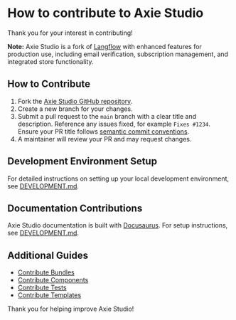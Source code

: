 # How to contribute to Axie Studio

Thank you for your interest in contributing!

**Note:** Axie Studio is a fork of [Langflow](https://github.com/langflow-ai/langflow) with enhanced features for production use, including email verification, subscription management, and integrated store functionality.

## How to Contribute

1. Fork the [Axie Studio GitHub repository](https://github.com/axiestudio/axiestudio).
2. Create a new branch for your changes.
3. Submit a pull request to the `main` branch with a clear title and description.
Reference any issues fixed, for example `Fixes #1234`.
Ensure your PR title follows [semantic commit conventions](https://www.conventionalcommits.org/).
4. A maintainer will review your PR and may request changes.

## Development Environment Setup

For detailed instructions on setting up your local development environment, see [DEVELOPMENT.md](./DEVELOPMENT.md).

## Documentation Contributions

Axie Studio documentation is built with [Docusaurus](https://docusaurus.io/).
For setup instructions, see [DEVELOPMENT.md](./DEVELOPMENT.md).

## Additional Guides

- [Contribute Bundles](./docs/docs/Contributing/contributing-bundles.mdx)
- [Contribute Components](./docs/docs/Contributing/contributing-components.mdx)
- [Contribute Tests](./docs/docs/Contributing/contributing-component-tests.mdx)
- [Contribute Templates](./docs/docs/Contributing/contributing-templates.mdx)

Thank you for helping improve Axie Studio!

